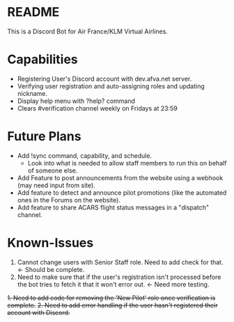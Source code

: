 # README

This is a Discord Bot for Air France/KLM Virtual Airlines.

# Capabilities

- Registering User's Discord account with dev.afva.net server.
- Verifying user registration and auto-assigning roles and updating nickname.
- Display help menu with ?help? command
- Clears #verification channel weekly on Fridays at 23:59

# Future Plans

- Add !sync command, capability, and schedule.
    - Look into what is needed to allow staff members to run this on behalf of someone else.
- Add Feature to post announcements from the website using a webhook (may need input from site).
- Add feature to detect and announce pilot promotions (like the automated ones in the Forums on the website).
- Add feature to share ACARS flight status messages in a "dispatch" channel.

# Known-Issues

1. Cannot change users with Senior Staff role. Need to add check for that. <- Should be complete.
2. Need to make sure that if the user's registration isn't processed before the bot tries to fetch it that it won't error out. <- Need more testing.

~~1. Need to add code for removing the 'New Pilot' role once verification is complete.~~
~~2. Need to add error handling if the user hasn't registered their account with Discord.~~